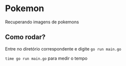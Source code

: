 # Pokemon

Recuperando imagens de pokemons


## Como rodar?

Entre no diretório correspondente e digite `go run main.go`

`time go run main.go` para medir o tempo
